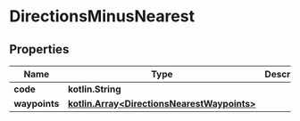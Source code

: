 
# DirectionsMinusNearest

## Properties
Name | Type | Description | Notes
------------ | ------------- | ------------- | -------------
**code** | **kotlin.String** |  |  [optional]
**waypoints** | [**kotlin.Array&lt;DirectionsNearestWaypoints&gt;**](DirectionsNearestWaypoints.md) |  |  [optional]



